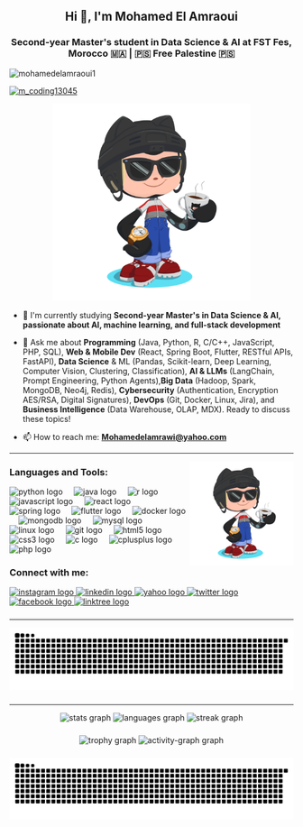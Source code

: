 <h2 align="center">Hi 👋, I'm Mohamed El Amraoui</h2>

###

<h3 align="center">Second-year Master's student in Data Science & AI at FST Fes, Morocco 🇲🇦 | 🇵🇸 Free Palestine 🇵🇸</h3>

<p align="left"> <img src="https://komarev.com/ghpvc/?username=mohamedelamraoui1&label=Profile%20views&color=0e75b6&style=flat" alt="mohamedelamraoui1" /> </p>
<p align="left"> <a href="https://whatsapp.com/channel/0029VagGLaH545uvia1F1308" target="blank"><img src="https://img.shields.io/twitter/follow/m_coding13045?logo=twitter&style=for-the-badge" alt="m_coding13045" /></a> </p>

<p align="center">
  <img width="350" src="https://raw.githubusercontent.com/AhmedFathyDev/AhmedFathyDev/main/GitHub.png" alt="Coding GIF">
</p>

- 🌱  I'm currently studying **Second-year Master's in Data Science & AI, passionate about AI, machine learning, and full-stack development**

- 💬  Ask me about **Programming** (Java, Python, R, C/C++, JavaScript, PHP, SQL), **Web & Mobile Dev** (React, Spring Boot, Flutter, RESTful APIs, FastAPI), **Data Science** & ML (Pandas, Scikit-learn, Deep Learning, Computer Vision, Clustering, Classification), **AI & LLMs** (LangChain, Prompt Engineering, Python Agents),**Big Data** (Hadoop, Spark, MongoDB, Neo4j, Redis), **Cybersecurity** (Authentication, Encryption AES/RSA, Digital Signatures), **DevOps** (Git, Docker, Linux, Jira), and **Business Intelligence** (Data Warehouse, OLAP, MDX). Ready to discuss these topics!

- 📫 How to reach me: **Mohamedelamrawi@yahoo.com**
  
<hr>

<img align="right" height="185" src="https://raw.githubusercontent.com/AhmedFathyDev/AhmedFathyDev/main/GitHub.png" />

###
### Languages and Tools:

<div align="left">
  <img src="https://cdn.jsdelivr.net/gh/devicons/devicon/icons/python/python-original.svg" height="30" alt="python logo" />
  <img width="12" />
  <img src="https://cdn.jsdelivr.net/gh/devicons/devicon/icons/java/java-original.svg" height="30" alt="java logo" />
  <img width="12" />
  <img src="https://cdn.jsdelivr.net/gh/devicons/devicon/icons/r/r-original.svg" height="30" alt="r logo" />
  <img width="12" />
  <img src="https://cdn.jsdelivr.net/gh/devicons/devicon/icons/javascript/javascript-original.svg" height="30" alt="javascript logo" />
  <img width="12" />
  <img src="https://cdn.jsdelivr.net/gh/devicons/devicon/icons/react/react-original.svg" height="30" alt="react logo" />
  <img width="12" />
  <img src="https://cdn.jsdelivr.net/gh/devicons/devicon/icons/spring/spring-original.svg" height="30" alt="spring logo" />
  <img width="12" />
  <img src="https://cdn.jsdelivr.net/gh/devicons/devicon/icons/flutter/flutter-original.svg" height="30" alt="flutter logo" />
  <img width="12" />
  <img src="https://cdn.jsdelivr.net/gh/devicons/devicon/icons/docker/docker-original.svg" height="30" alt="docker logo" />
  <img width="12" />
  <img src="https://cdn.jsdelivr.net/gh/devicons/devicon/icons/mongodb/mongodb-original.svg" height="30" alt="mongodb logo" />
  <img width="12" />
  <img src="https://cdn.jsdelivr.net/gh/devicons/devicon/icons/mysql/mysql-original.svg" height="30" alt="mysql logo" />
  <img width="12" />
  <img src="https://cdn.jsdelivr.net/gh/devicons/devicon/icons/linux/linux-original.svg" height="30" alt="linux logo" />
  <img width="12" />
  <img src="https://cdn.jsdelivr.net/gh/devicons/devicon/icons/git/git-original.svg" height="30" alt="git logo" />
  <img width="12" />
  <img src="https://cdn.jsdelivr.net/gh/devicons/devicon/icons/html5/html5-original.svg" height="30" alt="html5 logo" />
  <img width="12" />
  <img src="https://cdn.jsdelivr.net/gh/devicons/devicon/icons/css3/css3-original.svg" height="30" alt="css3 logo" />
  <img width="12" />
  <img src="https://cdn.jsdelivr.net/gh/devicons/devicon/icons/c/c-original.svg" height="30" alt="c logo" />
  <img width="12" />
  <img src="https://cdn.jsdelivr.net/gh/devicons/devicon/icons/cplusplus/cplusplus-original.svg" height="30" alt="cplusplus logo" />
  <img width="12" />
  <img src="https://cdn.jsdelivr.net/gh/devicons/devicon/icons/php/php-original.svg" height="30" alt="php logo" />
</div>

###
### Connect with me:

<div align="left">
  <a href="https://www.instagram.com/m_coding_off/" target="_blank">
    <img src="https://img.shields.io/static/v1?message=Instagram&logo=instagram&label=&color=E4405F&logoColor=white&labelColor=&style=for-the-badge" height="30" alt="instagram logo" />
  </a>
  <a href="http://www.linkedin.com/in/el-amraoui-mohamed" target="_blank">
    <img src="https://img.shields.io/static/v1?message=LinkedIn&logo=linkedin&label=&color=0077B5&logoColor=white&labelColor=&style=for-the-badge" height="30" alt="linkedin logo" />
  </a>
  <a href="mailto:Mohamedelamrawi@yahoo.com" target="_blank">
    <img src="https://img.shields.io/static/v1?message=Yahoo&logo=yahoo&label=&color=6001D2&logoColor=white&labelColor=&style=for-the-badge" height="30" alt="yahoo logo" />
  </a>
  <a href="https://twitter.com/m_coding13045" target="_blank">
    <img src="https://img.shields.io/static/v1?message=Twitter&logo=twitter&label=&color=1DA1F2&logoColor=white&labelColor=&style=for-the-badge" height="30" alt="twitter logo" />
  </a>
  <a href="https://web.facebook.com/mcodingoff/" target="_blank">
    <img src="https://img.shields.io/static/v1?message=Facebook&logo=facebook&label=&color=1877F2&logoColor=white&labelColor=&style=for-the-badge" height="30" alt="facebook logo" />
  </a>
  <a href="https://linktr.ee/el_amraoui_mohamed" target="_blank">
    <img src="https://img.shields.io/static/v1?message=Linktree&logo=linktree&label=&color=1de9b6&logoColor=white&labelColor=&style=for-the-badge" height="30" alt="linktree logo" />
  </a>
</div>

###
<hr> 
<!-- Snake Animation -->
<div align="center">
  <img src="https://raw.githubusercontent.com/mohamedelamraoui1/mohamedelamraoui1/output/github-contribution-grid-snake.svg" alt="Snake animation" />
</div>

###

<hr> 


<div align="center">
  <img src="https://github-readme-stats.vercel.app/api?username=mohamedelamraoui1&hide_title=false&hide_rank=false&show_icons=true&include_all_commits=true&count_private=true&disable_animations=false&theme=dracula&locale=en&hide_border=false&order=1" height="150" alt="stats graph"  />
  <img src="https://github-readme-stats.vercel.app/api/top-langs?username=mohamedelamraoui1&locale=en&hide_title=false&layout=compact&card_width=320&langs_count=5&theme=dracula&hide_border=false&order=2" height="150" alt="languages graph"  />
  <img src="https://streak-stats.demolab.com?user=mohamedelamraoui1&locale=en&mode=daily&theme=dracula&hide_border=false&border_radius=5&order=3" height="150" alt="streak graph"  />  

</div>

###

<div align="center">
  <img src="https://github-profile-trophy.vercel.app?username=mohamedelamraoui1&theme=dracula&column=-1&row=1&margin-w=8&margin-h=8&no-bg=false&no-frame=false&order=4" height="150" alt="trophy graph" />
  <img src="https://github-readme-activity-graph.vercel.app/graph?username=mohamedelamraoui1&radius=16&theme=react&area=true&order=5" height="300" alt="activity-graph graph" />
</div>

###

<!-- Snake Animation -->
<div align="center">
  <img src="https://raw.githubusercontent.com/mohamedelamraoui1/mohamedelamraoui1/output/github-contribution-grid-snake.svg" alt="Snake animation" />
</div>
